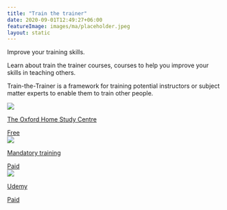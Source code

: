 ```yaml
---
title: "Train the trainer"
date: 2020-09-01T12:49:27+06:00
featureImage: images/ma/placeholder.jpeg
layout: static
---
```


Improve your training skills.

Learn about train the trainer courses, courses to help you improve your skills in teaching others.

Train-the-Trainer is a framework for training potential instructors or subject matter experts to enable them to train other people.

<a class="ma-link" href="https://www.oxfordhomestudy.com/courses/train-the-trainer-courses/train-the-trainer-free-courses-"><div class="ma-card"><div class="ma-icon"><img src ="/images/icon-check.png"/></div><div class="ma-name"><p>The Oxford Home Study Centre</p></div><div class="ma-paid-text"><span>Free</span></div></div></a><a class="ma-link" href="https://www.mandatorytraining.co.uk/pages/train-the-trainer-courses-and-qualifications"><div class="ma-card"><div class="ma-icon"><img src ="/images/icon-pound.png"/></div><div class="ma-name"><p>Mandatory training</p></div><div class="ma-paid-text"><span>Paid</span></div></div></a><a class="ma-link" href="https://click.linksynergy.com/deeplink?id=L8N3em0sP4o&mid=47900&murl=https://www.udemy.com/course/an-accelerated-guide-to-adult-learning-for-trainers/?matchtype=e&amp;msclkid=8e9dc4e92fb41b1e1568a0dce5993021&amp;utm_campaign=BG-LongTail_la.EN_cc.BE&amp;utm_content=deal4584&amp;utm_medium=udemyads&amp;utm_source=bing&amp;utm_term=_._ag_1214960761603319_._ad__._kw_Train&#43;the&#43;Trainer&#43;Training_._de_c_._dm__._pl__._ti_kwd-75935386650122%3Aloc-188_._li_132721_._pd__._"><div class="ma-card"><div class="ma-icon"><img src ="/images/icon-pound.png"/></div><div class="ma-name"><p>Udemy</p></div><div class="ma-paid-text"><span>Paid</span></div></div></a>  

<br/><br/>






